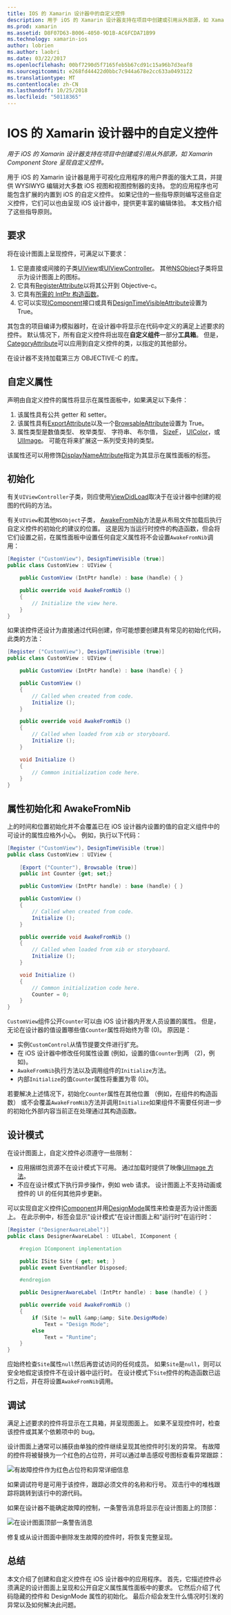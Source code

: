 ```yaml
---
title: IOS 的 Xamarin 设计器中的自定义控件
description: 用于 iOS 的 Xamarin 设计器支持在项目中创建或引用从外部源，如 Xamarin Component Store 呈现自定义控件。
ms.prod: xamarin
ms.assetid: D8F07D63-B006-4050-9D1B-AC6FCDA71B99
ms.technology: xamarin-ios
author: lobrien
ms.author: laobri
ms.date: 03/22/2017
ms.openlocfilehash: 00bf7290d5f7165feb5b67cd91c15a96b7d3eaf8
ms.sourcegitcommit: e268fd44422d0bbc7c944a678e2cc633a0493122
ms.translationtype: MT
ms.contentlocale: zh-CN
ms.lasthandoff: 10/25/2018
ms.locfileid: "50118365"
---
```

# <a name="custom-controls-in-the-xamarin-designer-for-ios"></a>IOS 的 Xamarin 设计器中的自定义控件

_用于 iOS 的 Xamarin 设计器支持在项目中创建或引用从外部源，如 Xamarin Component Store 呈现自定义控件。_

用于 iOS 的 Xamarin 设计器是用于可视化应用程序的用户界面的强大工具，并提供 WYSIWYG 编辑对大多数 iOS 视图和视图控制器的支持。 您的应用程序也可能包含扩展的内置到 iOS 的自定义控件。 如果记住的一些指导原则编写这些自定义控件，它们可以也由呈现 iOS 设计器中，提供更丰富的编辑体验。 本文档介绍了这些指导原则。

## <a name="requirements"></a>要求

将在设计图面上呈现控件，可满足以下要求：

1.  它是直接或间接的子类[UIView](https://developer.xamarin.com/api/type/UIKit.UIView/)或[UIViewController](https://developer.xamarin.com/api/type/UIKit.UIView/Controller)。 其他[NSObject](https://developer.xamarin.com/api/type/Foundation.NSObject/)子类将显示为设计图面上的图标。
2.  它具有[RegisterAttribute](https://developer.xamarin.com/api/type/Foundation.RegisterAttribute/)以将其公开到 Objective-c。
3.  它具有[所需的 IntPtr 构造函数](~/ios/internals/api-design/index.md)。
4.  它可以实现[IComponent](xref:System.ComponentModel.IComponent)接口或具有[DesignTimeVisibleAttribute](xref:System.ComponentModel.DesignTimeVisibleAttribute)设置为 True。

其包含的项目编译为模拟器时，在设计器中将显示在代码中定义的满足上述要求的控件。 默认情况下，所有自定义控件将出现在**自定义组件**一部分**工具箱**。 但是， [CategoryAttribute](xref:System.ComponentModel.CategoryAttribute)可以应用到自定义控件的类，以指定的其他部分。

在设计器不支持加载第三方 OBJECTIVE-C 的库。

## <a name="custom-properties"></a>自定义属性

声明由自定义控件的属性将显示在属性面板中，如果满足以下条件：

1.  该属性具有公共 getter 和 setter。
1.  该属性具有[ExportAttribute](https://developer.xamarin.com/api/type/Foundation.ExportAttribute/)以及一个[BrowsableAttribute](xref:System.ComponentModel.BrowsableAttribute)设置为 True。
1.  属性类型是数值类型、 枚举类型、 字符串、 布尔值， [SizeF](xref:System.Drawing.SizeF)， [UIColor](https://developer.xamarin.com/api/type/UIKit.UIColor/)，或[UIImage](https://developer.xamarin.com/api/type/UIKit.UIImage/)。 可能在将来扩展这一系列受支持的类型。


该属性还可以用修饰[DisplayNameAttribute](xref:System.ComponentModel.DisplayNameAttribute)指定为其显示在属性面板的标签。

## <a name="initialization"></a>初始化

有关`UIViewController`子类，则应使用[ViewDidLoad](https://developer.xamarin.com/api/member/UIKit.UIViewController.ViewDidLoad/)取决于在设计器中创建的视图的代码的方法。

有关`UIView`和其他`NSObject`子类， [AwakeFromNib](https://developer.xamarin.com/api/member/Foundation.NSObject.AwakeFromNib/)方法是从布局文件加载后执行自定义控件的初始化的建议的位置。 这是因为当运行时控件的构造函数，但会将它们设置之前，在属性面板中设置任何自定义属性将不会设置`AwakeFromNib`调用：


```csharp
[Register ("CustomView"), DesignTimeVisible (true)]
public class CustomView : UIView {

    public CustomView (IntPtr handle) : base (handle) { }

    public override void AwakeFromNib ()
    {
        // Initialize the view here.
    }
}
```

如果该控件还设计为直接通过代码创建，你可能想要创建具有常见的初始化代码，此类的方法：

```csharp
[Register ("CustomView"), DesignTimeVisible (true)]
public class CustomView : UIView {

    public CustomView (IntPtr handle) : base (handle) { }

    public CustomView ()
    {
        // Called when created from code.
        Initialize ();
    }

    public override void AwakeFromNib ()
    {
        // Called when loaded from xib or storyboard.
        Initialize ();
    }

    void Initialize ()
    {
        // Common initialization code here.
    }
}
```

## <a name="property-initialization-and-awakefromnib"></a>属性初始化和 AwakeFromNib

上的时间和位置初始化并不会覆盖已在 iOS 设计器内设置的值的自定义组件中的可设计的属性应格外小心。 例如，执行以下代码：

```csharp
[Register ("CustomView"), DesignTimeVisible (true)]
public class CustomView : UIView {
    
    [Export ("Counter"), Browsable (true)]
    public int Counter {get; set;}

    public CustomView (IntPtr handle) : base (handle) { }

    public CustomView ()
    {
        // Called when created from code.
        Initialize ();
    }

    public override void AwakeFromNib ()
    {
        // Called when loaded from xib or storyboard.
        Initialize ();
    }

    void Initialize ()
    {
        // Common initialization code here.
        Counter = 0;
    }
}
```

`CustomView`组件公开`Counter`可以由 iOS 设计器内开发人员设置的属性。 但是，无论在设计器的值设置哪些值`Counter`属性将始终为零 (0)。 原因是：

-  实例`CustomControl`从情节提要文件进行扩充。
-  在 iOS 设计器中修改任何属性设置 (例如，设置的值`Counter`到两 （2)，例如)。
-  `AwakeFromNib`执行方法以及调用组件的`Initialize`方法。
-  内部`Initialize`的值`Counter`属性将重置为零 (0)。


若要解决上述情况下，初始化`Counter`属性在其他位置 （例如，在组件的构造函数） 或不会覆盖`AwakeFromNib`方法并调用`Initialize`如果组件不需要任何进一步的初始化外部内容当前正在处理通过其构造函数。

## <a name="design-mode"></a>设计模式

在设计图面上，自定义控件必须遵守一些限制：

-  应用捆绑包资源不在设计模式下可用。 通过加载时提供了映像[UIImage 方法](https://developer.xamarin.com/api/type/UIKit.UIImage/%2fM)。
-  不应在设计模式下执行异步操作，例如 web 请求。 设计图面上不支持动画或控件的 UI 的任何其他异步更新。


可以实现自定义控件[IComponent](xref:System.ComponentModel.IComponent)并用[DesignMode](xref:System.ComponentModel.ISite.DesignMode)属性来检查是否为设计图面上。 在此示例中，标签会显示"设计模式"在设计图面上和"运行时"在运行时：

```csharp
[Register ("DesignerAwareLabel")]
public class DesignerAwareLabel : UILabel, IComponent {

    #region IComponent implementation

    public ISite Site { get; set; }
    public event EventHandler Disposed;

    #endregion

    public DesignerAwareLabel (IntPtr handle) : base (handle) { }

    public override void AwakeFromNib ()
    {
        if (Site != null &amp;&amp; Site.DesignMode)
            Text = "Design Mode";
        else
            Text = "Runtime";
    }
}
```

应始终检查`Site`属性`null`然后再尝试访问的任何成员。 如果`Site`是`null`，则可以安全地假定该控件不在设计器中运行时。
在设计模式下`Site`控件的构造函数已运行之后，并在将设置`AwakeFromNib`调用。

## <a name="debugging"></a>调试

满足上述要求的控件将显示在工具箱，并呈现图面上。
如果不呈现控件时，检查该控件或其某个依赖项中的 bug。

设计图面上通常可以捕获由单独的控件继续呈现其他控件时引发的异常。 有故障的控件将被替换为一个红色的占位符，并可以通过单击感叹号图标查看异常跟踪：

 ![](ios-designable-controls-overview-images/exception-box.png "有故障控件作为红色占位符和异常详细信息")

如果调试符号是可用于该控件，跟踪必须文件的名称和行号。 双击行中的堆栈跟踪将跳转到该行中的源代码。

如果在设计器不能确定故障的控制，一条警告消息将显示在设计图面上的顶部：

 ![](ios-designable-controls-overview-images/info-bar.png "在设计图面顶部一条警告消息")

修复或从设计图面中删除发生故障的控件时，将恢复完整呈现。

## <a name="summary"></a>总结

本文介绍了创建和自定义控件在 iOS 设计器中的应用程序。 首先，它描述控件必须满足的设计图面上呈现和公开自定义属性属性面板中的要求。 它然后介绍了代码隐藏的控件和 DesignMode 属性的初始化。 最后介绍会发生什么情况时引发的异常以及如何解决此问题。